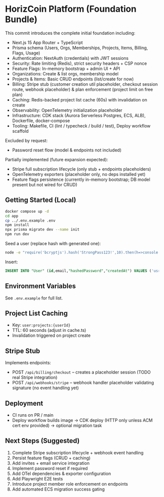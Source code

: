 # HorizCoin Platform (Foundation Bundle)

This commit introduces the complete initial foundation including:

- Next.js 15 App Router + TypeScript
- Prisma schema (Users, Orgs, Memberships, Projects, Items, Billing, Flags, Usage)
- Authentication: NextAuth (credentials) with JWT sessions
- Security: Rate limiting (Redis), strict security headers + CSP nonce
- Feature Flags: In-memory bootstrap + admin UI + API
- Organizations: Create & list orgs, membership model
- Projects & Items: Basic CRUD endpoints (list/create for now)
- Billing: Stripe stub (customer creation util placeholder, checkout session route, webhook placeholder) & plan enforcement (project limit on free plan)
- Caching: Redis-backed project list cache (60s) with invalidation on create
- Observability: OpenTelemetry initialization placeholder
- Infrastructure: CDK stack (Aurora Serverless Postgres, ECS, ALB), Dockerfile, docker-compose
- Tooling: Makefile, CI (lint / typecheck / build / test), Deploy workflow scaffold

Excluded by request:
- Password reset flow (model & endpoints not included)

Partially implemented (future expansion expected):
- Stripe full subscription lifecycle (only stub + endpoints placeholders)
- OpenTelemetry exporters (placeholder only, no deps installed yet)
- Feature flags persistence (currently in-memory bootstrap; DB model present but not wired for CRUD)

## Getting Started (Local)

```bash
docker compose up -d
cd app
cp ../.env.example .env
npm install
npx prisma migrate dev --name init
npm run dev
```

Seed a user (replace hash with generated one):
```bash
node -e "require('bcryptjs').hash('StrongPass123!',10).then(h=>console.log(h))"
```
Insert:
```sql
INSERT INTO "User" (id,email,"hashedPassword","createdAt") VALUES ('usr_demo','demo@example.com','$2a$10$REPLACE_HASH',NOW());
```

## Environment Variables
See `.env.example` for full list.

## Project List Caching
- Key: `user:projects:{userId}`
- TTL: 60 seconds (adjust in cache.ts)
- Invalidation triggered on project create

## Stripe Stub
Implements endpoints:
- POST `/api/billing/checkout` – creates a placeholder session (TODO real Stripe integration)
- POST `/api/webhooks/stripe` – webhook handler placeholder validating signature (no event handling yet)

## Deployment
- CI runs on PR / main
- Deploy workflow builds image → CDK deploy (HTTP only unless ACM cert env provided) → optional migration task

## Next Steps (Suggested)
1. Complete Stripe subscription lifecycle + webhook event handling
2. Persist feature flags (CRUD + caching)
3. Add invites + email service integration
4. Implement password reset if required
5. Add OTel dependencies & exporter configuration
6. Add Playwright E2E tests
7. Introduce project member role enforcement on endpoints
8. Add automated ECS migration success gating
